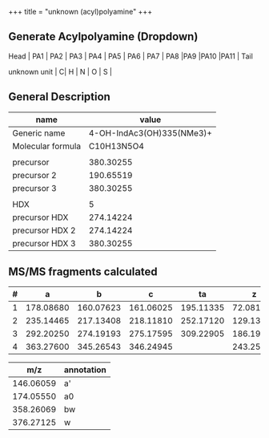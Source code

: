 +++
title = "unknown (acyl)polyamine"
+++

## Generate Acylpolyamine (Dropdown)

Head
| PA1 | PA2        | PA3        | PA4        | PA5       | PA6         | PA7         | PA8        |PA9        |PA10        |PA11        |
Tail

unknown unit
| C| H        | N        | O       | S      |

## General Description

| name              | value                     |
|-------------------|---------------------------|
| Generic name      | 4-OH-IndAc3(OH)335(NMe3)+ |
| Molecular formula | C10H13N5O4                |
|                   |                           |
| precursor         | 380.30255                 |
| precursor 2       | 190.65519                 |
| precursor 3       | 380.30255                 |
|                   |                           |
| HDX               | 5                         |
| precursor HDX     | 274.14224                 |
| precursor HDX 2   | 274.14224                 |
| precursor HDX 3   | 380.30255                 |

## MS/MS fragments calculated

| # | a         | b         | c         | ta        | z         | y         | tz        |
|---|-----------|-----------|-----------|-----------|-----------|-----------|-----------|
| 1 | 178.08680 | 160.07623 | 161.06025 | 195.11335 | 72.08132  | 55.05478  | 89.10787  |
| 2 | 235.14465 | 217.13408 | 218.11810 | 252.17120 | 129.13917 | 112.11262 | 146.16572 |
| 3 | 292.20250 | 274.19193 | 275.17595 | 309.22905 | 186.19702 | 169.17047 | 203.33457 |
| 4 | 363.27600 | 345.26543 | 346.24945 |           | 243.25487 | 226.22832 | 260.28142 |

| m/z       | annotation |
|-----------|------------|
| 146.06059 | a'         |
| 174.05550 | a0         |
| 358.26069 | bw         |
| 376.27125 | w          |